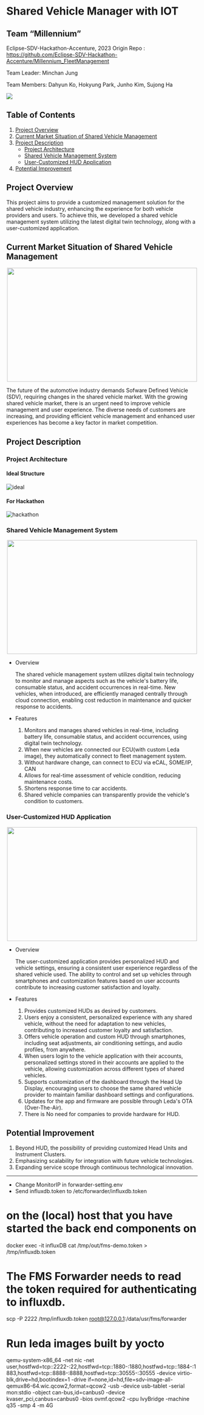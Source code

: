 # Shared Vehicle Manager with IOT

## Team “Millennium”
Eclipse-SDV-Hackathon-Accenture, 2023
Origin Repo : https://github.com/Eclipse-SDV-Hackathon-Accenture/Millennium_FleetManagement

Team Leader: Minchan Jung

Team Members: Dahyun Ko, Hokyung Park, Junho Kim, Sujong Ha

<a href="https://github.com/Eclipse-SDV-Hackathon-Accenture/Millennium_FleetManagement/graphs/contributors">
  <img src="https://contrib.rocks/image?repo=Eclipse-SDV-Hackathon-Accenture/Millennium_FleetManagement" />
</a>

## Table of Contents
1. [Project Overview](#project-overview)
2. [Current Market Situation of Shared Vehicle Management](#current-market-situation-of-shared-vehicle-management)
3. [Project Description](#project-description)
    - [Project Architecture](#project-architecture)
    - [Shared Vehicle Management System](#shared-vehicle-management-system)
    - [User-Customized HUD Application](#user-customized-hud-application)
4. [Potential Improvement](#potential-improvement)

## Project Overview

This project aims to provide a customized management solution for the shared vehicle industry, enhancing the experience for both vehicle providers and users. To achieve this, we developed a shared vehicle management system utilizing the latest digital twin technology, along with a user-customized application.

## Current Market Situation of Shared Vehicle Management

<div align="center">
    <img src="https://github.com/Eclipse-SDV-Hackathon-Accenture/Millennium_FleetManagement/assets/73748884/e70e1a66-3b8e-450c-ad53-7a9f024bf339" width="500" height="300">
</div>

The future of the automotive industry demands Sofware Defined Vehicle (SDV), requiring changes in the shared vehicle market. With the growing shared vehicle market, there is an urgent need to improve vehicle management and user experience. The diverse needs of customers are increasing, and providing efficient vehicle management and enhanced user experiences has become a key factor in market competition.

## Project Description

### Project Architecture

#### Ideal Structure
![ideal](https://github.com/Eclipse-SDV-Hackathon-Accenture/Millennium_FleetManagement/assets/138571365/0a302d1a-a412-4082-8e6a-67155969e35f)

#### For Hackathon
![hackathon](https://github.com/Eclipse-SDV-Hackathon-Accenture/Millennium_FleetManagement/assets/138571365/25d34766-84bb-4d97-ae3c-d1783c153b36)

### Shared Vehicle Management System

<div align="center">
    <img src="https://github.com/Eclipse-SDV-Hackathon-Accenture/Millennium_FleetManagement/assets/73748884/f97aa38a-16dd-457a-85af-b1ae7b787b54" width="500" height="300">
</div>

- Overview
    
    The shared vehicle management system utilizes digital twin technology to monitor and manage aspects such as the vehicle's battery life, consumable status, and accident occurrences in real-time. New vehicles, when introduced, are efficiently managed centrally through cloud connection, enabling cost reduction in maintenance and quicker response to accidents.
    
- Features
    1. Monitors and manages shared vehicles in real-time, including battery life, consumable status, and accident occurrences, using digital twin technology.
    2. When new vehicles are connected our ECU(with custom Leda image), they automatically connect to fleet management system.
    3. Without hardware change, can connect to ECU via eCAL, SOME/IP, CAN
    4. Allows for real-time assessment of vehicle condition, reducing maintenance costs.
    5. Shortens response time to car accidents.
    6. Shared vehicle companies can transparently provide the vehicle's condition to customers.

### User-Customized HUD Application

<div align="center">
    <img src="https://github.com/Eclipse-SDV-Hackathon-Accenture/Millennium_FleetManagement/assets/73748884/8120ae4d-de6c-4050-9479-c70093c0a745" width="500" height="300">
</div>

- Overview
    
    The user-customized application provides personalized HUD and vehicle settings, ensuring a consistent user experience regardless of the shared vehicle used. The ability to control and set up vehicles through smartphones and customization features based on user accounts contribute to increasing customer satisfaction and loyalty.
    
- Features
    1. Provides customized HUDs as desired by customers.
    2. Users enjoy a consistent, personalized experience with any shared vehicle, without the need for adaptation to new vehicles, contributing to increased customer loyalty and satisfaction.
    3. Offers vehicle operation and custom HUD through smartphones, including seat adjustments, air conditioning settings, and audio profiles, from anywhere.
    4. When users login to the vehicle application with their accounts, personalized settings stored in their accounts are applied to the vehicle, allowing customization across different types of shared vehicles.
    5. Supports customization of the dashboard through the Head Up Display, encouraging users to choose the same shared vehicle provider to maintain familiar dashboard settings and configurations.
    6. Updates for the app and firmware are possible through Leda's OTA (Over-The-Air).
    7. There is No need for companies to provide hardware for HUD.

## Potential Improvement

1. Beyond HUD, the possibility of providing customized Head Units and Instrument Clusters.
2. Emphasizing scalability for integration with future vehicle technologies.
3. Expanding service scope through continuous technological innovation.


--- 

- Change MonitorIP in forwarder-setting.env
- Send influxdb.token to /etc/forwarder/influxdb.token

# on the (local) host that you have started the back end components on
docker exec -it influxDB cat /tmp/out/fms-demo.token > /tmp/influxdb.token

# The FMS Forwarder needs to read the token required for authenticating to influxdb.
scp -P 2222 /tmp/influxdb.token root@127.0.0.1:/data/usr/fms/forwarder

# Run leda images built by yocto
qemu-system-x86_64 -net nic -net user,hostfwd=tcp::2222-:22,hostfwd=tcp::1880-:1880,hostfwd=tcp::1884-:1883,hostfwd=tcp::8888-:8888,hostfwd=tcp::30555-:30555 -device virtio-blk,drive=hd,bootindex=1 -drive if=none,id=hd,file=sdv-image-all-qemux86-64.wic.qcow2,format=qcow2 -usb -device usb-tablet -serial mon:stdio -object can-bus,id=canbus0 -device kvaser_pci,canbus=canbus0 -bios ovmf.qcow2 -cpu IvyBridge -machine q35 -smp 4 -m 4G

